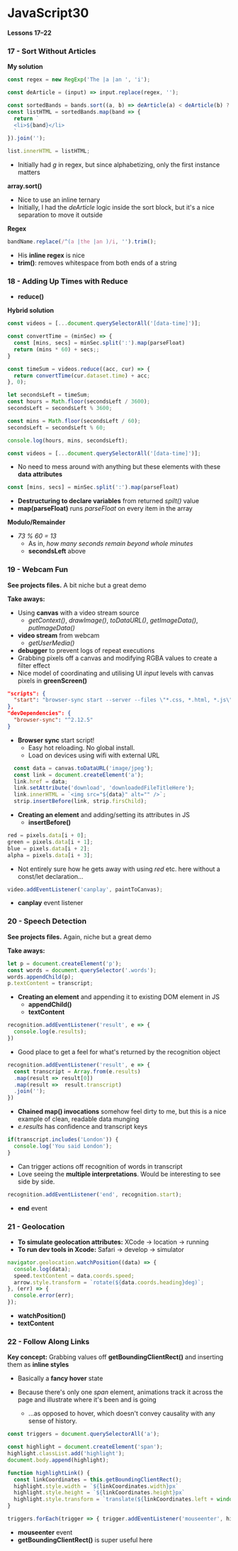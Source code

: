 # JavaScript30
__Lessons 17–22__

### 17 - Sort Without Articles

__My solution__
```JavaScript
const regex = new RegExp('The |a |an ', 'i');

const deArticle = (input) => input.replace(regex, '');

const sortedBands = bands.sort((a, b) => deArticle(a) < deArticle(b) ? -1 : 1);
const listHTML = sortedBands.map(band => {
  return `
  <li>${band}</li>
  `
}).join('');

list.innerHTML = listHTML;
```
+ Initially had _g_ in regex, but since alphabetizing, only the first instance matters

__array.sort()__
+ Nice to use an inline ternary
+ Initially, I had the _deArticle_ logic inside the sort block, but it's a nice separation to move it outside

__Regex__
```JavaScript
bandName.replace(/^(a |the |an )/i, '').trim();
```
+ His __inline regex__ is nice
+ __trim()__: removes whitespace from both ends of a string

### 18 - Adding Up Times with Reduce

+ __reduce()__

__Hybrid solution__
```JavaScript
const videos = [...document.querySelectorAll('[data-time]')];

const convertTime = (minSec) => {
  const [mins, secs] = minSec.split(':').map(parseFloat)
  return (mins * 60) + secs;;
}

const timeSum = videos.reduce((acc, cur) => {
  return convertTime(cur.dataset.time) + acc;
}, 0);

let secondsLeft = timeSum;
const hours = Math.floor(secondsLeft / 3600);
secondsLeft = secondsLeft % 3600;

const mins = Math.floor(secondsLeft / 60);
secondsLeft = secondsLeft % 60;

console.log(hours, mins, secondsLeft);
```
```JavaScript
const videos = [...document.querySelectorAll('[data-time]')];
```
+ No need to mess around with anything but these elements with these __data attributes__

```JavaScript
const [mins, secs] = minSec.split(':').map(parseFloat)
```
+ __Destructuring to declare variables__ from returned _spilt()_ value
+ __map(parseFloat)__ runs _parseFloat_ on every item in the array

__Modulo/Remainder__

+ _73 % 60 = 13_
  + As in, _how many seconds remain beyond whole minutes_
  + __secondsLeft__ above

### 19 - Webcam Fun

__See projects files.__ A bit niche but a great demo

__Take aways:__
+ Using __canvas__ with a video stream source
  + _getContext()_, _drawImage()_, _toDataURL()_, _getImageData()_, _putImageData()_
+ __video stream__ from webcam
  + _getUserMedia()_
+ __debugger__ to prevent logs of repeat executions
+ Grabbing pixels off a canvas and modifying RGBA values to create a filter effect
+ Nice model of coordinating and utilising UI _input_ levels with canvas pixels in __greenScreen()__

```json
"scripts": {
  "start": "browser-sync start --server --files \"*.css, *.html, *.js\""
},
"devDependencies": {
  "browser-sync": "^2.12.5"
}
```
+ __Browser sync__ start script!
  + Easy hot reloading. No global install.
  + Load on devices using wifi with external URL

```JavaScript
  const data = canvas.toDataURL('image/jpeg');
  const link = document.createElement('a');
  link.href = data;
  link.setAttribute('download', 'downloadedFileTitleHere');
  link.innerHTML = `<img src="${data}" alt="" />`;
  strip.insertBefore(link, strip.firsChild);
```
+ __Creating an element__ and adding/setting its attributes in JS
  + __insertBefore()__

```JavaScript
red = pixels.data[i + 0];
green = pixels.data[i + 1];
blue = pixels.data[i + 2];
alpha = pixels.data[i + 3];
```
+ Not entirely sure how he gets away with using _red_ etc. here without a const/let declaration...

```JavaScript
video.addEventListener('canplay', paintToCanvas);
```
+ __canplay__ event listener

### 20 - Speech Detection

__See projects files.__ Again, niche but a great demo

__Take aways:__

```JavaScript
let p = document.createElement('p');
const words = document.querySelector('.words');
words.appendChild(p);
p.textContent = transcript;
```
+ __Creating an element__ and appending it to existing DOM element in JS
  + __appendChild()__
  + __textContent__

```JavaScript
recognition.addEventListener('result', e => {
  console.log(e.results);
})
```
+ Good place to get a feel for what's returned by the recognition object  

```JavaScript
recognition.addEventListener('result', e => {
  const transcript = Array.from(e.results)
  .map(result => result[0])
  .map(result =>  result.transcript)
  .join('');
})
```
+ __Chained map() invocations__ somehow feel dirty to me, but this is a nice example of clean, readable data munging
+ _e.results_ has confidence and transcript keys

```JavaScript
if(transcript.includes('London')) {
  console.log('You said London');
}
```
+ Can trigger actions off recognition of words in transcript
+ Love seeing the __multiple interpretations__. Would be interesting to see side by side.

```JavaScript
recognition.addEventListener('end', recognition.start);
```
+ __end__ event

### 21 - Geolocation
+ __To simulate geolocation attributes:__ XCode -> location -> running
+ __To run dev tools in Xcode:__ Safari -> develop -> simulator  

```JavaScript
navigator.geolocation.watchPosition((data) => {
  console.log(data);
  speed.textContent = data.coords.speed;
  arrow.style.transform = `rotate(${data.coords.heading}deg)`;
}, (err) => {
  console.error(err);
});
```
+ __watchPosition()__
+ __textContent__

### 22 - Follow Along Links

__Key concept:__ Grabbing values off __getBoundingClientRect()__ and inserting them as __inline styles__
  + Basically a __fancy hover__ state

+ Because there's only one _span_ element, animations track it across the page and illustrate where it's been and is going
  + ...as opposed to hover, which doesn't convey causality with any sense of history.

```JavaScript
const triggers = document.querySelectorAll('a');

const highlight = document.createElement('span');
highlight.classList.add('highlight');
document.body.append(highlight);

function highlightLink() {
  const linkCoordinates = this.getBoundingClientRect();
  highlight.style.width = `${linkCoordinates.width}px`
  highlight.style.height = `${linkCoordinates.height}px`
  highlight.style.transform = `translate(${linkCoordinates.left + window.scrollX}px, ${linkCoordinates.top + window.scrollY}px)`;
}

triggers.forEach(trigger => { trigger.addEventListener('mouseenter', highlightLink)})
```
+ __mouseenter__ event
+ __getBoundingClientRect()__ is super useful here
